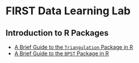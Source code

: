 # FIRST Data Learning Lab



## Introduction to R Packages

- [A Brief Guide to the `Triangulation` Package in R](docs/Triangulation.html)
- [A Brief Guide to the `BPST` Package in R](docs/BPST.html)
